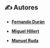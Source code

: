## ✍️ Autores

- **[Fernando Durán](https://github.com/Nando-Asir)**
  
- **[Miguel Hillert](https://github.com/MiguelHillert)**

- **[Manuel Ruda](https://github.com/RudaManuel)**
